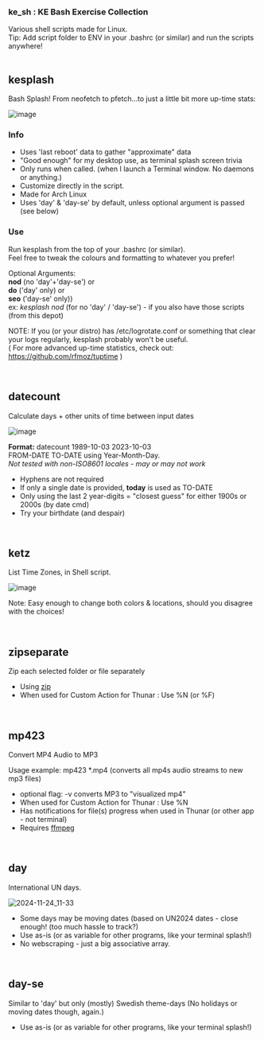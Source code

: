 ### **ke_sh : KE Bash Exercise Collection**  
Various shell scripts made for Linux.   
Tip: Add script folder to ENV in your .bashrc (or similar) and run the scripts anywhere! 
<br/>
<br/>

## kesplash

Bash Splash!
From neofetch to pfetch...to just a little bit more up-time stats:

![image](https://github.com/kedepot/ke_sh/assets/95410139/b1c657cf-aaad-427e-8c7b-f2b7d6283bcd)

### Info
- Uses 'last reboot' data to gather "approximate" data
- "Good enough" for my desktop use, as terminal splash screen trivia
- Only runs when called. (when I launch a Terminal window. No daemons or anything.)
- Customize directly in the script. 
- Made for Arch Linux
- Uses 'day' & 'day-se' by default, unless optional argument is passed (see below)

### Use
Run kesplash from the top of your .bashrc (or similar).  
Feel free to tweak the colours and formatting to whatever you prefer!  

Optional Arguments:  
**nod** (no 'day'+'day-se') or  
**do** ('day' only) or  
**seo** ('day-se' only))  
ex: _kesplash nod_ (for no 'day' / 'day-se') - if you also have those scripts (from this depot)

NOTE: If you (or your distro) has /etc/logrotate.conf or something that clear your logs regularly, 
kesplash probably won't be useful.  
( For more advanced up-time statistics, check out:
https://github.com/rfmoz/tuptime )

<br/>

## datecount
Calculate days + other units of time between input dates
  
![image](https://github.com/kedepot/ke_sh/assets/95410139/ff0c793b-52f3-40db-bd22-1bcf008924c4)


**Format:** datecount 1989-10-03 2023-10-03  
FROM-DATE TO-DATE using Year-Month-Day.  
_Not tested with non-ISO8601 locales - may or may not work_

- Hyphens are not required
- If only a single date is provided, **today** is used as TO-DATE
- Only using the last 2 year-digits = "closest guess" for either 1900s or 2000s (by date cmd)
- Try your birthdate (and despair)

<br/>

## ketz
List Time Zones, in Shell script.

![image](https://user-images.githubusercontent.com/95410139/232210713-53559e23-61e3-47da-ac0e-25dfbe11f2bf.png)

Note: Easy enough to change both colors & locations, should you disagree with the choices!

<br/>

## zipseparate
Zip each selected folder or file separately
- Using [zip](https://man.archlinux.org/man/zip.1.en)
- When used for Custom Action for Thunar : Use %N (or %F)

<br/>

## mp423
Convert MP4 Audio to MP3

Usage example:  mp423 *.mp4  (converts all mp4s audio streams to new mp3 files)
- optional flag: -v converts MP3 to "visualized mp4"
- When used for Custom Action for Thunar : Use %N
- Has notifications for file(s) progress when used in Thunar (or other app - not terminal)
- Requires [ffmpeg](https://wiki.archlinux.org/title/FFmpeg)

<br/>

## day
International UN days.  

![2024-11-24_11-33](https://github.com/user-attachments/assets/d523c4ab-c96e-4d99-abbe-a22ada7ca8db)

- Some days may be moving dates (based on UN2024 dates - close enough! (too much hassle to track?) 
- Use as-is (or as variable for other programs, like your terminal splash!)
- No webscraping - just a big associative array.

<br/>

## day-se
Similar to 'day' but only (mostly) Swedish theme-days (No holidays or moving dates though, again.) 
- Use as-is (or as variable for other programs, like your terminal splash!)

